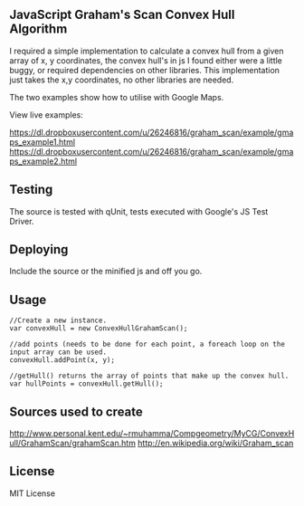 ## JavaScript Graham's Scan Convex Hull Algorithm

I required a simple implementation to calculate a convex hull from a given array of x, y coordinates,
the convex hull's in js I found either were a little buggy, or required dependencies on other libraries.
This implementation just takes the x,y coordinates, no other libraries are needed.

The two examples show how to utilise with Google Maps.

View live examples:

https://dl.dropboxusercontent.com/u/26246816/graham_scan/example/gmaps_example1.html
https://dl.dropboxusercontent.com/u/26246816/graham_scan/example/gmaps_example2.html


## Testing

The source is tested with qUnit, tests executed with Google's JS Test Driver.

## Deploying

Include the source or the minified js and off you go.


## Usage

    //Create a new instance.
    var convexHull = new ConvexHullGrahamScan();

    //add points (needs to be done for each point, a foreach loop on the input array can be used.
    convexHull.addPoint(x, y);

    //getHull() returns the array of points that make up the convex hull.
    var hullPoints = convexHull.getHull();


## Sources used to create

http://www.personal.kent.edu/~rmuhamma/Compgeometry/MyCG/ConvexHull/GrahamScan/grahamScan.htm
http://en.wikipedia.org/wiki/Graham_scan

## License

MIT License